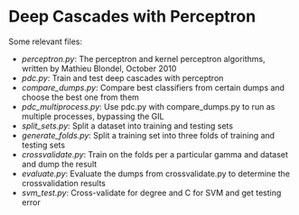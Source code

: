 # Deep Cascades with Perceptron

Some relevant files:

* *perceptron.py*: The perceptron and kernel perceptron algorithms, written by Mathieu Blondel, October 2010
* *pdc.py*: Train and test deep cascades with perceptron
* *compare_dumps.py*: Compare best classifiers from certain dumps and choose the best one from them
* *pdc_multiprocess.py*: Use pdc.py with compare_dumps.py to run as multiple processes, bypassing the GIL
* *split_sets.py*: Split a dataset into training and testing sets
* *generate_folds.py*: Split a training set into three folds of training and testing sets
* *crossvalidate.py*: Train on the folds per a particular gamma and dataset and dump the result
* *evaluate.py*: Evaluate the dumps from crossvalidate.py to determine the crossvalidation results
* *svm_test.py*: Cross-validate for degree and C for SVM and get testing error

